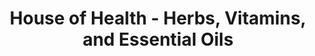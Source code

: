 ---
title: "House of Health - Herbs, Vitamins, and Essential Oils"
url: /cana/house-of-health-herbs-vitamins-and-essential-oils/
shop: nutrition supplements
---